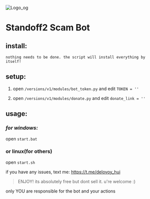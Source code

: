 ![Logo_og](https://user-images.githubusercontent.com/61238982/185759975-2bcb4b0d-9d40-43ab-a559-1dcf068bf6cd.jpg)

# Standoff2 Scam Bot
## install:
  ```
  nothing needs to be done. the script will install everything by itself!
  ```
## setup:
1. open `/versions/v1/modules/bot_token.py` and edit `TOKEN = ''`

2. open `/versions/v1/modules/donate.py` and edit `donate_link = ''`


## usage:
### *for windows:*
open `start.bat`
### or linux(for others)
open `start.sh`

if you have any issues, text me: https://t.me/delovoy_hui

> ENJOY! its absolutely free but dont sell it. u're welcome :)

only YOU are responsible for the bot and your actions
